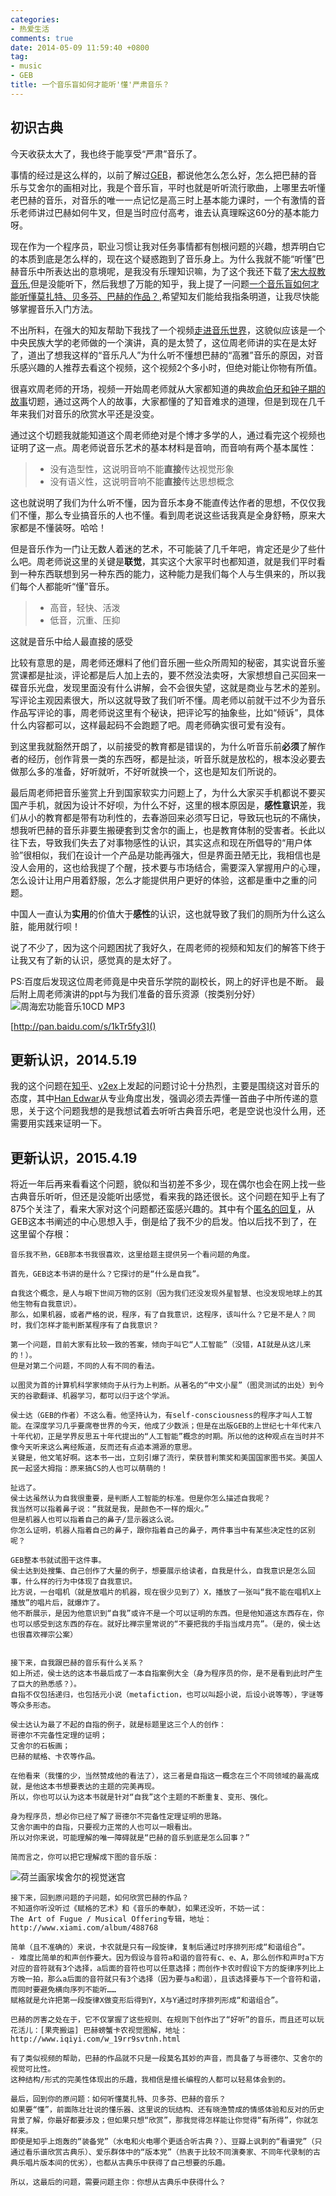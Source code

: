 ```yaml
---
categories:
- 热爱生活
comments: true
date: 2014-05-09 11:59:40 +0800
tag:
- music
- GEB
title: 一个音乐盲如何才能听'懂'严肃音乐？
---
```


## 初识古典

今天收获太大了，我也终于能享受“严肃”音乐了。

事情的经过是这么样的，以前了解过[GEB][]，都说他怎么怎么好，怎么把巴赫的音乐与艾舍尔的画相对比，我是个音乐盲，平时也就是听听流行歌曲，上哪里去听懂老巴赫的音乐，对音乐的唯一一点记忆是高三时上基本能力课时，一个有激情的音乐老师讲过巴赫如何牛叉，但是当时应付高考，谁去认真理睬这60分的基本能力呀。

现在作为一个程序员，职业习惯让我对任务事情都有刨根问题的兴趣，想弄明白它的本质到底是怎么样的，现在这个疑惑跑到了音乐身上。为什么我就不能“听懂”巴赫音乐中所表达出的意境呢，是我没有乐理知识嘛，为了这个我还下载了[宋大叔教音乐][songdashu],但是没能听下，然后我想了万能的知乎，我上提了一问题[一个音乐盲如何才能听懂莫扎特、贝多芬、巴赫的作品？][zhihu],希望知友们能给我指条明道，让我尽快能够掌握音乐入门方法。

不出所料，在强大的知友帮助下我找了一个视频[走进音乐世界][goto-music]，这貌似应该是一个中央民族大学的老师做的一个演讲，真的是太赞了，这位周老师讲的实在是太好了，道出了想我这样的“音乐凡人”为什么听不懂想巴赫的“高雅”音乐的原因，对音乐感兴趣的人推荐去看这个视频，这个视频2个多小时，但绝对能让你物有所值。

很喜欢周老师的开场，视频一开始周老师就从大家都知道的典故[俞伯牙和钟子期的故事][gaoshanliushui]切题，通过这两个人的故事，大家都懂的了知音难求的道理，但是到现在几千年来我们对音乐的欣赏水平还是没变。

通过这个切题我就能知道这个周老师绝对是个博才多学的人，通过看完这个视频也证明了这一点。周老师说音乐艺术的基本材料是音响，而音响有两个基本属性：

>- 没有造型性，这说明音响不能**直接**传达视觉形象
>- 没有语义性，这说明音响不能**直接**传达思想概念

 这也就说明了我们为什么听不懂，因为音乐本身不能直传达作者的思想，不仅仅我们不懂，那么专业搞音乐的人也不懂。看到周老说这些话我真是全身舒畅，原来大家都是不懂装呀。哈哈！

但是音乐作为一门让无数人着迷的艺术，不可能装了几千年吧，肯定还是少了些什么吧。周老师说这里的关键是**联觉**，其实这个大家平时也都知道，就是我们平时看到一种东西联想到另一种东西的能力，这种能力是我们每个人与生俱来的，所以我们每个人都能听“懂”音乐。

>- 高音，轻快、活泼
>- 低音，沉重、压抑

这就是音乐中给人最直接的感受

比较有意思的是，周老师还爆料了他们音乐圈一些众所周知的秘密，其实说音乐鉴赏课都是扯淡，评论都是后人加上去的，要不然没法卖呀，大家想想自己买回来一碟音乐光盘，发现里面没有什么讲解，会不会很失望，这就是商业与艺术的差别。写评论主观因素很大，所以这就导致了我们听不懂。周老师以前就干过不少为音乐作品写评论的事，周老师说这里有个秘诀，把评论写的抽象些，比如“倾诉”，具体什么内容都可以，这样最起码不会跑题了吧。周老师确实很可爱有没有。

到这里我就豁然开朗了，以前接受的教育都是错误的，为什么听音乐前**必须**了解作者的经历，创作背景一类的东西呀，都是扯淡，听音乐就是放松的，根本没必要去做那么多的准备，好听就听，不好听就换一个，这也是知友们所说的。

最后周老师把音乐鉴赏上升到国家软实力问题上了，为什么大家买手机都说不要买国产手机，就因为设计不好呗，为什么不好，这里的根本原因是，**感性意识**差，我们从小的教育都是带有功利性的，去春游回来必须写日记，导致玩也玩的不痛快，想我听巴赫的音乐非要生搬硬套到艾舍尔的画上，也是教育体制的受害者。长此以往下去，导致我们失去了对事物感性的认识，其实这点和现在所倡导的“用户体验”很相似，我们在设计一个产品是功能再强大，但是界面丑陋无比，我相信也是没人会用的，这也给我提了个醒，技术要与市场结合，需要深入掌握用户的心理，怎么设计让用户用着舒服，怎么才能提供用户更好的体验，这都是重中之重的问题。

中国人一直认为**实用**的价值大于**感性**的认识，这也就导致了我们的厕所为什么这么脏，能用就行呗！

说了不少了，因为这个问题困扰了我好久，在周老师的视频和知友们的解答下终于让我又有了新的认识，感觉真的是太好了。

PS:百度后发现这位周老师竟是中央音乐学院的副校长，网上的好评也是不断。
最后附上周老师演讲的ppt与为我们准备的音乐资源（按类别分好）
<img src="http://img03.taobaocdn.com/imgextra/i3/581166664/TB2m4K_apXXXXX5XXXXXXXXXXXX_!!581166664.png" alt="周海宏功能音乐10CD MP3"/>

[http://pan.baidu.com/s/1kTr5fy3]()

## 更新认识，2014.5.19

我的这个问题在[知乎][zhihu]、[v2ex](http://v2ex.com/t/111959)上发起的问题讨论十分热烈，主要是围绕这对音乐的态度，其中[Han Edwar][han-edwar]从专业角度出发，强调必须去弄懂一首曲子中所传递的意思，关于这个问题我想的是我想试着去听听古典音乐吧，老是空说也没什么用，还需要用实践来证明一下。

## 更新认识，2015.4.19

将近一年后再来看看这个问题，貌似和当初差不多少，现在偶尔也会在网上找一些古典音乐听听，但还是没能听出感觉，看来我的路还很长。这个问题在知乎上有了875个关注了，看来大家对这个问题都还蛮感兴趣的。其中有个[匿名的回复](http://www.zhihu.com/question/23698905/answer/34179234)，从GEB这本书阐述的中心思想入手，倒是给了我不少的启发。怕以后找不到了，在这里留个存根：

    音乐我不熟，GEB那本书我很喜欢，这里给题主提供另一个看问题的角度。

    首先，GEB这本书讲的是什么？它探讨的是“什么是自我”。

    自我这个概念，是人与眼下世间万物的区别（因为我们还没发现外星智慧、也没发现地球上的其他生物有自我意识）。
    那么，如果机器，或者严格的说，程序，有了自我意识，这程序，该叫什么？它是不是人？同时，我们怎样才能判断某程序有了自我意识？

    第一个问题，目前大家有比较一致的答案，倾向于叫它“人工智能”（没错，AI就是从这儿来的！）。
    但是对第二个问题，不同的人有不同的看法。

    以图灵为首的计算机科学家倾向于从行为上判断。从著名的“中文小屋”（图灵测试的出处）到今天的谷歌翻译、机器学习，都可以归于这个学派。

    侯士达（GEB的作者）不这么看。他坚持认为，有self-consciousness的程序才叫人工智能。在深度学习几乎要席卷世界的今天，他成了少数派；但是在出版GEB的上世纪七十年代末八十年代初，正是学界反思五十年代提出的“人工智能”概念的时期。所以他的这种观点在当时并不像今天听来这么离经叛道，反而还有点追本溯源的意思。
    关键是，他文笔好啊。这本书一出，立刻引爆了流行，荣获普利策奖和美国国家图书奖。美国人民一起竖大拇指：原来搞CS的人也可以萌萌的！

    扯远了。
    侯士达虽然认为自我很重要，是判断人工智能的标准。但是你怎么描述自我呢？
    我当然可以指着鼻子说：“我就是我，是颜色不一样的烟火。”
    但是机器人也可以指着自己的鼻子/显示器这么说。
    你怎么证明，机器人指着自己的鼻子，跟你指着自己的鼻子，两件事当中有某些决定性的区别呢？

    GEB整本书就试图干这件事。
    侯士达到处搜集、自己创作了大量的例子，想要展示给读者，自我是什么，自我意识是怎么回事，什么样的行为中体现了自我意识。
    比方说，一台唱机（就是放唱片的机器，现在很少见到了）X，播放了一张叫“我不能在唱机X上播放”的唱片后，就爆炸了。
    他不断展示，是因为他意识到“自我”或许不是一个可以证明的东西。但是他知道这东西存在，你也可以感受到这东西的存在。就好比禅宗里常说的“不要把我的手指当成月亮”。（是的，侯士达也很喜欢禅宗公案）


    接下来，自我跟巴赫的音乐有什么关系？
    如上所述，侯士达的这本书最后成了一本自指案例大全（身为程序员的你，是不是看到此时产生了巨大的熟悉感？）。
    自指不仅包括递归，也包括元小说（metafiction，也可以叫超小说，后设小说等等），字谜等等众多形态。

    侯士达认为最了不起的自指的例子，就是标题里这三个人的创作：
    哥德尔不完备性定理的证明；
    艾舍尔的石板画；
    巴赫的赋格、卡农等作品。

    在他看来（我懂的少，当然赞成他的看法了），这三者是自指这一概念在三个不同领域的最高成就，是他这本书想要表达的主题的完美再现。
    所以，你也可以认为这本书就是针对“自我”这个主题的不断重复、变形、强化。

    身为程序员，想必你已经了解了哥德尔不完备性定理证明的思路。
    艾舍尔画中的自指，只要视力正常的人也可以一眼看出。
    所以对你来说，可能理解的唯一障碍就是“巴赫的音乐到底是怎么回事？”

    简而言之，你可以把它理解成下图的音乐版：

![荷兰画家埃舍尔的视觉迷宫](http://img04.taobaocdn.com/imgextra/i4/581166664/TB2J1Y2cpXXXXc_XXXXXXXXXXXX_!!581166664.jpg)

    接下来，回到原问题的子问题，如何欣赏巴赫的作品？
    不知道你听没听过《赋格的艺术》和《音乐的奉献》，如果还没听，不妨一试：
    The Art of Fugue / Musical Offering专辑，地址：http://www.xiami.com/album/488768

    简单（且不准确的）来说，卡农就是只有一段旋律，复制后通过时序排列形成“和谐组合”。
    - 难度比简单的和声创作要大。因为假设与音符a和谐的音符有c、e、A，那么创作和声时a下方对应的音符就有3个选择，a后面的音符也可以任意选择；而创作卡农时假设下方的旋律序列比上方晚一拍，那么a后面的音符就只有3个选择（因为要与a和谐），且该选择要与下一个音符和谐，而同时要避免横向序列不能听……
    赋格就是允许把第一段旋律X做变形后得到Y，X与Y通过时序排列形成“和谐组合”。

    巴赫的厉害之处在于，它不仅掌握了这些规则、在规则下创作出了“好听”的音乐，而且还可以玩花活儿：[果壳搬运] 巴赫螃蟹卡农视觉图解，地址：http://www.iqiyi.com/w_19rr9svtnh.html

    有了类似视频的帮助，巴赫的作品就不只是一段莫名其妙的声音，而具备了与哥德尔、艾舍尔的视觉可比性。
    这种结构/形式的完美性体现出的乐趣，我相信是擅长编程的人都可以轻易体会到的。

    最后，回到你的原问题：如何听懂莫扎特、贝多芬、巴赫的音乐？
    如果要“懂”，前面陈壮壮说的懂乐器、这里说的玩结构、还有晓渔赞成的情感体验和反对的历史背景了解，你最好都要涉及；但如果只想“欣赏”，那我觉得怎样能让你觉得“有所得”，你就怎样来。
    即使是知乎上炮轰的“装备党”（水电和火电哪个更适合听古典？）、豆瓣上讽刺的“看谱党”（只通过看乐谱欣赏古典乐）、爱乐群体中的“版本党”（热衷于比较不同演奏家、不同年代录制的古典乐唱片版本间的优劣），也都从古典乐中获得了自己想要的乐趣。

    所以，这最后的问题，需要问题主你：你想从古典乐中获得什么？



[GEB]: http://book.douban.com/subject/1291204/
[songdashu]: http://www.56.com/w43/album-aid-8156170.html
[zhihu]: http://www.zhihu.com/question/23698905
[goto-music]: http://www.tudou.com/programs/view/6ULRRxqmBFM/
[gaoshanliushui]: http://baike.baidu.com/view/42504.htm?fr=aladdin#2
[han-edwar]: http://www.zhihu.com/people/han-edward
